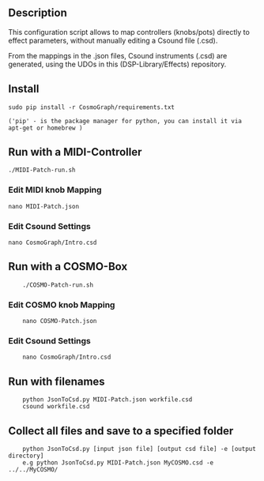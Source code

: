 ## Description

This configuration script allows to map controllers (knobs/pots) directly to effect parameters, without manually editing a Csound file (.csd).

From the mappings in the .json files, Csound instruments (.csd) are generated, using the UDOs in this (DSP-Library/Effects) repository.

## Install

    sudo pip install -r CosmoGraph/requirements.txt

    ('pip' - is the package manager for python, you can install it via apt-get or homebrew )

## Run with a MIDI-Controller

    ./MIDI-Patch-run.sh

### Edit MIDI knob Mapping

    nano MIDI-Patch.json

### Edit Csound Settings

    nano CosmoGraph/Intro.csd

## Run with a COSMO-Box

        ./COSMO-Patch-run.sh

### Edit COSMO knob Mapping

        nano COSMO-Patch.json


### Edit Csound Settings

        nano CosmoGraph/Intro.csd


## Run with filenames

        python JsonToCsd.py MIDI-Patch.json workfile.csd
        csound workfile.csd

## Collect all files and save to a specified folder
        python JsonToCsd.py [input json file] [output csd file] -e [output directory]
        e.g python JsonToCsd.py MIDI-Patch.json MyCOSMO.csd -e ../../MyCOSMO/
